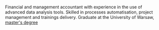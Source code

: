 Financial and management accountant with experience in the use of advanced data analysis tools. Skilled in processes automatisation, project management and trainings delivery. Graduate at the University of Warsaw, [master's degree](https://github.com/damian-zamojda/Exe-Respects-Constitution-Study.git)

<!--
**damian-zamojda/damian-zamojda** is a ✨ _special_ ✨ repository because its `README.md` (this file) appears on your GitHub profile.

Here are some ideas to get you started:

- 🔭 I’m currently working on ...
- 🌱 I’m currently learning ...
- 👯 I’m looking to collaborate on ...
- 🤔 I’m looking for help with ...
- 💬 Ask me about ...
- 📫 How to reach me: ...
- 😄 Pronouns: ...
- ⚡ Fun fact: ...
-->
